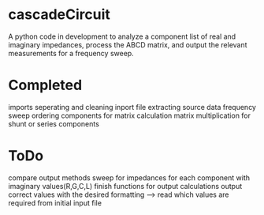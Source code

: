 # cascadeCircuit
A python code in development to analyze a component list of real and imaginary impedances, process the ABCD matrix, and output the relevant measurements for a frequency sweep. 

# Completed
imports
seperating and cleaning inport file
extracting source data
frequency sweep
ordering components for matrix calculation
matrix multiplication for shunt or series components

# ToDo
compare output methods
sweep for impedances for each component with imaginary values(R,G,C,L)
finish functions for output calculations
output correct values with the desired formatting
--> read which values are required from initial input file

